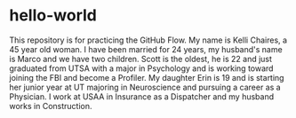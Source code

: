 # hello-world
This repository is for practicing the GitHub Flow.
My name is Kelli Chaires, a 45 year old woman. I have been married for 24 years, my husband's name is Marco and we have two children. Scott is the oldest, he is 22 and just graduated from UTSA with a major in Psychology and is working toward joining the FBI and become a Profiler. My daughter Erin is 19 and is starting her junior year at UT majoring in Neuroscience and pursuing a career as a Physician. I work at USAA in Insurance as a Dispatcher and my husband works in Construction.
